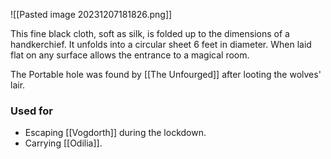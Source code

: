 ![[Pasted image 20231207181826.png]]

This fine black cloth, soft as silk, is folded up to the dimensions of a handkerchief. It unfolds into a circular sheet 6 feet in diameter. When laid flat on any surface allows the entrance to a magical room.

The Portable hole was found by [[The Unfourged]] after looting the wolves' lair. 
### Used for
- Escaping [[Vogdorth]] during the lockdown.
- Carrying [[Odilia]].